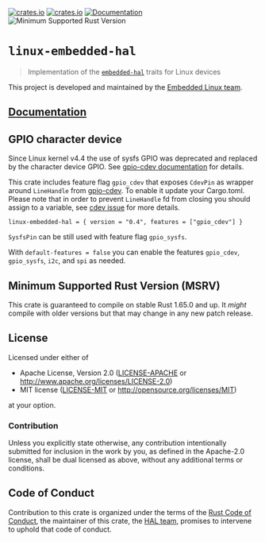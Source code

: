 [![crates.io](https://img.shields.io/crates/d/linux-embedded-hal.svg)](https://crates.io/crates/linux-embedded-hal)
[![crates.io](https://img.shields.io/crates/v/linux-embedded-hal.svg)](https://crates.io/crates/linux-embedded-hal)
[![Documentation](https://docs.rs/linux-embedded-hal/badge.svg)](https://docs.rs/linux-embedded-hal)
![Minimum Supported Rust Version](https://img.shields.io/badge/rustc-1.65+-blue.svg)

# `linux-embedded-hal`

> Implementation of the [`embedded-hal`] traits for Linux devices

This project is developed and maintained by the [Embedded Linux team][team].

[`embedded-hal`]: https://crates.io/crates/embedded-hal

## [Documentation](https://docs.rs/linux-embedded-hal)

## GPIO character device

Since Linux kernel v4.4 the use of sysfs GPIO was deprecated and replaced by the character device GPIO.
See [gpio-cdev documentation](https://github.com/rust-embedded/gpio-cdev#sysfs-gpio-vs-gpio-character-device) for details.

This crate includes feature flag `gpio_cdev` that exposes `CdevPin` as wrapper around `LineHandle` from [gpio-cdev](https://crates.io/crates/gpio-cdev).
To enable it update your Cargo.toml. Please note that in order to prevent `LineHandle` fd from closing you should
assign to a variable, see [cdev issue](https://github.com/rust-embedded/gpio-cdev/issues/29) for more details.
```
linux-embedded-hal = { version = "0.4", features = ["gpio_cdev"] }
```

`SysfsPin` can be still used with feature flag `gpio_sysfs`.

With `default-features = false` you can enable the features `gpio_cdev`, `gpio_sysfs`, `i2c`, and `spi` as needed.

## Minimum Supported Rust Version (MSRV)

This crate is guaranteed to compile on stable Rust 1.65.0 and up. It *might*
compile with older versions but that may change in any new patch release.

## License

Licensed under either of

- Apache License, Version 2.0 ([LICENSE-APACHE](LICENSE-APACHE) or
  http://www.apache.org/licenses/LICENSE-2.0)
- MIT license ([LICENSE-MIT](LICENSE-MIT) or http://opensource.org/licenses/MIT)

at your option.

### Contribution

Unless you explicitly state otherwise, any contribution intentionally submitted
for inclusion in the work by you, as defined in the Apache-2.0 license, shall be
dual licensed as above, without any additional terms or conditions.

## Code of Conduct

Contribution to this crate is organized under the terms of the [Rust Code of
Conduct][CoC], the maintainer of this crate, the [HAL team][team], promises
to intervene to uphold that code of conduct.

[CoC]: CODE_OF_CONDUCT.md
[team]: https://github.com/rust-embedded/wg/#the-embedded-linux-team
